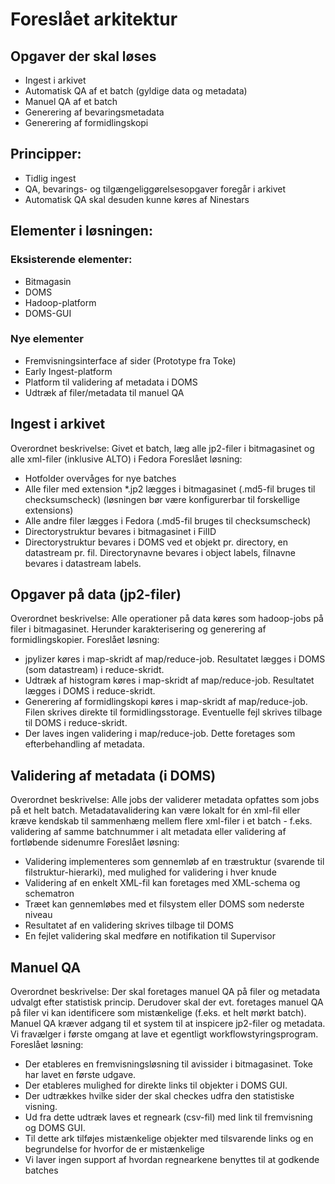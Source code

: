 # Foreslået arkitektur

## Opgaver der skal løses
* Ingest i arkivet
* Automatisk QA af et batch (gyldige data og metadata)
* Manuel QA af et batch
* Generering af bevaringsmetadata
* Generering af formidlingskopi

## Principper:
* Tidlig ingest
* QA, bevarings- og tilgængeliggørelsesopgaver foregår i arkivet
* Automatisk QA skal desuden kunne køres af Ninestars

## Elementer i løsningen:
### Eksisterende elementer:
* Bitmagasin
* DOMS
* Hadoop-platform
* DOMS-GUI
### Nye elementer
* Fremvisningsinterface af sider (Prototype fra Toke)
* Early Ingest-platform
* Platform til validering af metadata i DOMS
* Udtræk af filer/metadata til manuel QA

## Ingest i arkivet
Overordnet beskrivelse:
  Givet et batch, læg alle jp2-filer i bitmagasinet og alle xml-filer (inklusive ALTO) i Fedora
Foreslået løsning:
* Hotfolder overvåges for nye batches
* Alle filer med extension *.jp2 lægges i bitmagasinet (.md5-fil bruges til checksumscheck) (løsningen bør være konfigurerbar til forskellige extensions)
* Alle andre filer lægges i Fedora (.md5-fil bruges til checksumscheck)
* Directorystruktur bevares i bitmagasinet i FilID
* Directorystruktur bevares i DOMS ved et objekt pr. directory, en datastream pr. fil. Directorynavne bevares i object labels, filnavne bevares i datastream labels.

## Opgaver på data (jp2-filer)
Overordnet beskrivelse:
  Alle operationer på data køres som hadoop-jobs på filer i bitmagasinet. Herunder karakterisering og generering af formidlingskopier.
Foreslået løsning:
* jpylizer køres i map-skridt af map/reduce-job. Resultatet lægges i DOMS (som datastream) i reduce-skridt.
* Udtræk af histogram køres i map-skridt af map/reduce-job. Resultatet lægges i DOMS i reduce-skridt.
* Generering af formidlingskopi køres i map-skridt af map/reduce-job. Filen skrives direkte til formidlingsstorage. Eventuelle fejl skrives tilbage til DOMS i reduce-skridt.
* Der laves ingen validering i map/reduce-job. Dette foretages som efterbehandling af metadata.

## Validering af metadata (i DOMS)
Overordnet beskrivelse:
  Alle jobs der validerer metadata opfattes som jobs på et helt batch. Metadatavalidering kan være lokalt for én xml-fil eller kræve kendskab til sammenhæng mellem flere xml-filer i et batch - f.eks. validering af samme batchnummer i alt metadata eller validering af fortløbende sidenumre
Foreslået løsning:
 * Validering implementeres som gennemløb af en træstruktur (svarende til filstruktur-hierarki), med mulighed for validering i hver knude
 * Validering af en enkelt XML-fil kan foretages med XML-schema og schematron
 * Træet kan gennemløbes med et filsystem eller DOMS som nederste niveau
 * Resultatet af en validering skrives tilbage til DOMS
 * En fejlet validering skal medføre en notifikation til Supervisor

## Manuel QA
Overordnet beskrivelse:
  Der skal foretages manuel QA på filer og metadata udvalgt efter statistisk princip. Derudover skal der evt. foretages manuel QA på filer vi kan identificere som mistænkelige (f.eks. et helt mørkt batch). Manuel QA kræver adgang til et system til at inspicere jp2-filer og metadata. Vi fravælger i første omgang at lave et egentligt workflowstyringsprogram.
Foreslået løsning:
* Der etableres en fremvisningsløsning til avissider i bitmagasinet. Toke har lavet en første udgave.
* Der etableres mulighed for direkte links til objekter i DOMS GUI.
* Der udtrækkes hvilke sider der skal checkes udfra den statistiske visning.
* Ud fra dette udtræk laves et regneark (csv-fil) med link til fremvisning og DOMS GUI.
* Til dette ark tilføjes mistænkelige objekter med tilsvarende links og en begrundelse for hvorfor de er mistænkelige
* Vi laver ingen support af hvordan regnearkene benyttes til at godkende batches
